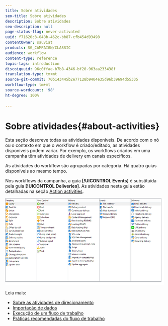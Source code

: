 ```yaml
---
title: Sobre atividades
seo-title: Sobre atividades
description: Sobre atividades
seo-description: null
page-status-flag: never-activated
uuid: f71620c3-048b-462c-bb87-cfb454d93498
contentOwner: sauviat
products: SG_CAMPAIGN/CLASSIC
audience: workflow
content-type: reference
topic-tags: introduction
discoiquuid: 96c0ffae-b7b8-4346-bf20-963aa233438f
translation-type: tm+mt
source-git-commit: 70b143445b2e77128b9404e35d96b39694d55335
workflow-type: tm+mt
source-wordcount: '98'
ht-degree: 100%

---
```



# Sobre atividades{#about-activities}

Esta seção descreve todas as atividades disponíveis. De acordo com o nó ou o contexto em que o workflow é criado/editado, as atividades disponíveis podem variar. Por exemplo, os workflows criados em uma campanha têm atividades de delivery em canais específicos.

As atividades do workflow são agrupadas por categoria. Há quatro guias disponíveis ao mesmo tempo.

Nos workflows da campanha, a guia **[!UICONTROL Events]** é substituída pela guia **[!UICONTROL Deliveries]**. As atividades nesta guia estão detalhadas na seção [Action activities](../../workflow/using/about-action-activities.md).

![](assets/wf-activity-tabs.png)

Leia mais:

* [Sobre as atividades de direcionamento](../../workflow/using/about-targeting-activities.md)
* [Importação de dados](../../workflow/using/importing-data.md)
* [Execução de um fluxo de trabalho](../../workflow/using/starting-a-workflow.md)
* [Práticas recomendadas do fluxo de trabalho](../../workflow/using/workflow-best-practices.md)
